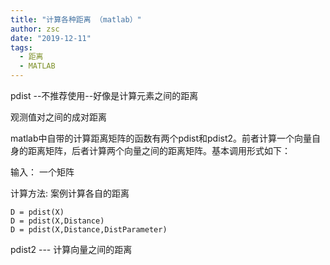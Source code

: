 ```yaml
---
title: "计算各种距离 （matlab）"
author: zsc
date: "2019-12-11"
tags:
  - 距离
  - MATLAB
---
```


pdist --不推荐使用--好像是计算元素之间的距离

观测值对之间的成对距离

 matlab中自带的计算距离矩阵的函数有两个pdist和pdist2。前者计算一个向量自身的距离矩阵，后者计算两个向量之间的距离矩阵。基本调用形式如下：

输入： 一个矩阵

计算方法: 案例计算各自的距离



```
D = pdist(X)
D = pdist(X,Distance)
D = pdist(X,Distance,DistParameter)
```

pdist2  --- 计算向量之间的距离